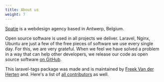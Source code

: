 ```yaml
---
title: About us
weight: 7
---
```


[Spatie](https://spatie.be) is a webdesign agency based in Antwerp, Belgium.

Open source software is used in all projects we deliver. Laravel, Nginx, Ubuntu are just a few 
of the free pieces of software we use every single day. For this, we are very grateful. 
When we feel we have solved a problem in a way that can help other developers, 
we release our code as open source software [on GitHub](https://spatie.be/opensource).

This laravel-tags package was made and is maintained by [Freek Van der Herten](https://twitter.com/freekmurze) and. Here's a list of [all contributors](https://github.com/spatie/laravel-tags/graphs/contributors) as well.

